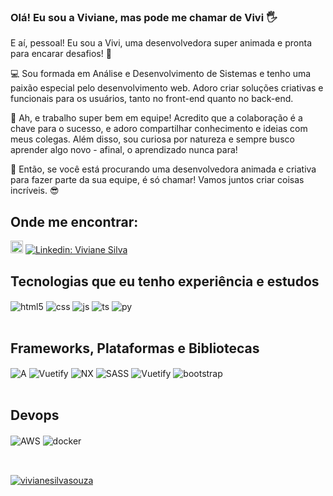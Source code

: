 ### Olá! Eu sou a Viviane, mas pode me chamar de Vivi 🖐️

E aí, pessoal! Eu sou a Vivi, uma desenvolvedora super animada e pronta para encarar desafios! 🤗

💻 Sou formada em Análise e Desenvolvimento de Sistemas e tenho uma paixão especial pelo desenvolvimento web. Adoro criar soluções criativas e funcionais para os usuários, tanto no front-end quanto no back-end.

👥 Ah, e trabalho super bem em equipe! Acredito que a colaboração é a chave para o sucesso, e adoro compartilhar conhecimento e ideias com meus colegas. Além disso, sou curiosa por natureza e sempre busco aprender algo novo - afinal, o aprendizado nunca para!

🚀 Então, se você está procurando uma desenvolvedora animada e criativa para fazer parte da sua equipe, é só chamar! Vamos juntos criar coisas incríveis. 😎

## Onde me encontrar:

 <a href = "vivianedasilvasouza2020@gmail.com"><img height="20" src="https://img.shields.io/badge/Gmail-D14836?style=for-the-badge&logo=gmail&logoColor=white" target="_red"></a>
 [![Linkedin: Viviane Silva](https://img.shields.io/badge/-VivianeSilva-blue?style=flat-square&logo=Linkedin&logoColor=white&link=LINK-DO-SEU-LINKEDIN)](https://www.linkedin.com/in/viviane-da-silva-souza-88b6431a5/)

## Tecnologias que eu tenho experiência e estudos 

<div style="display: inline_block">
  <img align="center" alt="html5" src="https://img.shields.io/badge/HTML5-E34F26?style=for-the-badge&logo=html5&logoColor=white" />
  <img align="center" alt="css" src="https://img.shields.io/badge/CSS3-1572B6?style=for-the-badge&logo=css3&logoColor=white" />
  <img align="center" alt="js" src="https://img.shields.io/badge/JavaScript-F7DF1E?style=for-the-badge&logo=javascript&logoColor=black" />
  <img align="center" alt="ts" src="https://img.shields.io/badge/TypeScript-007ACC?style=for-the-badge&logo=typescript&logoColor=white" />
  <img align="center" alt="py" src="https://img.shields.io/badge/python-3670A0?style=for-the-badge&logo=python&logoColor=ffdd54" />
</div><br/>

## Frameworks, Plataformas e Bibliotecas

<div style="display: inline_block">
  <img align="center" alt="A" src="https://img.shields.io/badge/angular.js-%23E23237.svg?style=for-the-badge&logo=angularjs&logoColor=white"/>
  <img align="center" alt="Vuetify" src="https://img.shields.io/badge/vuejs-%2335495e.svg?style=for-the-badge&logo=vuedotjs&logoColor=%234FC08D"/>
  <img align="center" alt="NX" src="https://img.shields.io/badge/Nuxt-002E3B?style=for-the-badge&logo=nuxtdotjs&logoColor=#00DC82"/>
  <img align="center" alt="SASS" src="https://img.shields.io/badge/SASS-hotpink.svg?style=for-the-badge&logo=SASS&logoColor=white"/>
  <img align="center" alt="Vuetify" src="https://img.shields.io/badge/Vuetify-1867C0?style=for-the-badge&logo=vuetify&logoColor=AEDDFF"/>
  <img align="center" alt="bootstrap" src="https://img.shields.io/badge/bootstrap-%23563D7C.svg?style=for-the-badge&logo=bootstrap&logoColor=white"/>
</div><br/>

## Devops

<div style="display: inline_block">
  <img align="center" alt="AWS" src="https://img.shields.io/badge/AWS-%23FF9900.svg?style=for-the-badge&logo=amazon-aws&logoColor=white"/>
  <img align="center" alt="docker" src="https://img.shields.io/badge/docker-%230db7ed.svg?style=for-the-badge&logo=docker&logoColor=white"/>
</div><br/>

##

[![vivianesilvasouza](https://github-readme-stats.vercel.app/api/top-langs/?username=vivianesilvasouza&theme=highcontrast&layout=compact)](https://github.com/anuraghazra/github-readme-stats)

<!--
**vivianesilvasouza/vivianesilvasouza** is a ✨ _special_ ✨ repository because its `README.md` (this file) appears on your GitHub profile.

Here are some ideas to get you started:

